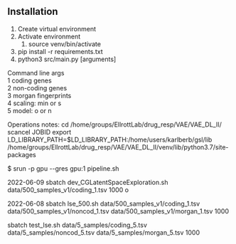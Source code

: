 ## Installation

1. Create virtual environment
2. Activate environment
   1. source venv/bin/activate
3. pip install -r requirements.txt
4. python3 src/main.py [arguments]

Command line args  
1  coding genes  
2  non-coding genes  
3  morgan fingerprints  
4  scaling: min or s  
5  model: o or n   

Operations notes:
cd /home/groups/EllrottLab/drug_resp/VAE/VAE_DL_II/
scancel JOBID
export LD_LIBRARY_PATH=$LD_LIBRARY_PATH:/home/users/karlberb/gsl/lib
/home/groups/EllrottLab/drug_resp/VAE/VAE_DL_II/venv/lib/python3.7/site-packages

$ srun -p gpu --gres gpu:1 pipeline.sh

2022-06-09
sbatch dev_CGLatentSpaceExploration.sh data/500_samples_v1/coding_1.tsv 1000 o

2022-06-08
sbatch lse_500.sh data/500_samples_v1/coding_1.tsv data/500_samples_v1/noncod_1.tsv data/500_samples_v1/morgan_1.tsv 1000

sbatch test_lse.sh data/5_samples/coding_5.tsv data/5_samples/noncod_5.tsv data/5_samples/morgan_5.tsv 1000



